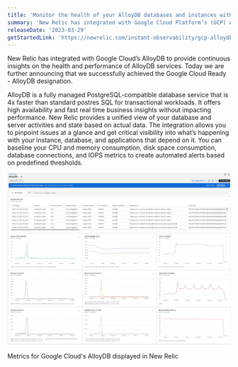 ```yaml
---
title: 'Monitor the health of your AlloyDB databases and instances with New Relic'
summary: 'New Relic has integrated with Google Cloud Platform’s (GCP) AlloyDB to provide continuous insights on the health and performance of AlloyDB services'
releaseDate: '2023-03-29'
getStartedLink: 'https://newrelic.com/instant-observability/gcp-alloydb'
---
```


New Relic has integrated with Google Cloud’s AlloyDB to provide continuous insights on the health and performance of AlloyDB services. Today we are further announcing that we successfully achieved the Google Cloud Ready - AlloyDB designation.  

AlloyDB is a fully managed PostgreSQL-compatible database service that is 4x faster than standard postres SQL for transactional workloads. It offers high availability and fast real time business insights without impacting performance. New Relic provides a unified view of your database and server activities and state based on actual data. The integration allows you to pinpoint issues at a glance and get critical visibility into what’s happening with your instance, database, and applications that depend on it. You can baseline your CPU and memory consumption, disk space consumption, database connections, and IOPS metrics to create automated alerts based on predefined thresholds.

![Metrics for Google Cloud's AlloyDB displayed in New Relic](./images/AlloyDBDashboard.webp "Metrics for Google Cloud's AlloyDB displayed in New Relic")
<figcaption>Metrics for Google Cloud's AlloyDB displayed in New Relic</figcaption>
